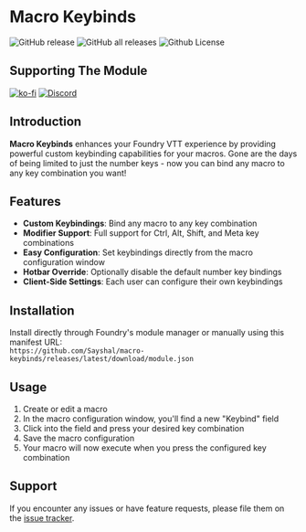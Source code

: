 # Macro Keybinds

![GitHub release](https://img.shields.io/github/v/release/Sayshal/macro-keybinds?style=for-the-badge)
![GitHub all releases](https://img.shields.io/github/downloads/Sayshal/macro-keybinds/total?style=for-the-badge)
![Github License](https://img.shields.io/github/license/Sayshal/macro-keybinds?style=for-the-badge)

## Supporting The Module

[![ko-fi](https://ko-fi.com/img/githubbutton_sm.svg)](https://ko-fi.com/sayshal) [![Discord](https://dcbadge.limes.pink/api/server/PzzUwU9gdz)](https://discord.gg/PzzUwU9gdz)

## Introduction

**Macro Keybinds** enhances your Foundry VTT experience by providing powerful custom keybinding capabilities for your macros. Gone are the days of being limited to just the number
keys - now you can bind any macro to any key combination you want!

## Features

- **Custom Keybindings**: Bind any macro to any key combination
- **Modifier Support**: Full support for Ctrl, Alt, Shift, and Meta key combinations
- **Easy Configuration**: Set keybindings directly from the macro configuration window
- **Hotbar Override**: Optionally disable the default number key bindings
- **Client-Side Settings**: Each user can configure their own keybindings

## Installation

Install directly through Foundry's module manager or manually using this manifest URL:  
`https://github.com/Sayshal/macro-keybinds/releases/latest/download/module.json`

## Usage

1. Create or edit a macro
2. In the macro configuration window, you'll find a new "Keybind" field
3. Click into the field and press your desired key combination
4. Save the macro configuration
5. Your macro will now execute when you press the configured key combination

## Support

If you encounter any issues or have feature requests, please file them on the [issue tracker](https://github.com/Sayshal/macro-keybinds/issues).
